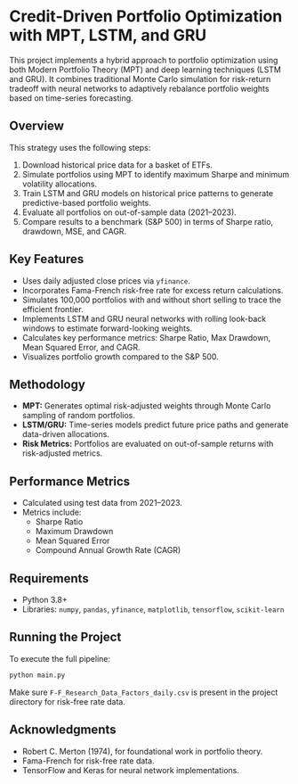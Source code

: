 
# Credit-Driven Portfolio Optimization with MPT, LSTM, and GRU

This project implements a hybrid approach to portfolio optimization using both Modern Portfolio Theory (MPT) and deep learning techniques (LSTM and GRU). It combines traditional Monte Carlo simulation for risk-return tradeoff with neural networks to adaptively rebalance portfolio weights based on time-series forecasting.

## Overview

This strategy uses the following steps:
1. Download historical price data for a basket of ETFs.
2. Simulate portfolios using MPT to identify maximum Sharpe and minimum volatility allocations.
3. Train LSTM and GRU models on historical price patterns to generate predictive-based portfolio weights.
4. Evaluate all portfolios on out-of-sample data (2021–2023).
5. Compare results to a benchmark (S&P 500) in terms of Sharpe ratio, drawdown, MSE, and CAGR.

## Key Features

- Uses daily adjusted close prices via `yfinance`.
- Incorporates Fama-French risk-free rate for excess return calculations.
- Simulates 100,000 portfolios with and without short selling to trace the efficient frontier.
- Implements LSTM and GRU neural networks with rolling look-back windows to estimate forward-looking weights.
- Calculates key performance metrics: Sharpe Ratio, Max Drawdown, Mean Squared Error, and CAGR.
- Visualizes portfolio growth compared to the S&P 500.

## Methodology

- **MPT:** Generates optimal risk-adjusted weights through Monte Carlo sampling of random portfolios.
- **LSTM/GRU:** Time-series models predict future price paths and generate data-driven allocations.
- **Risk Metrics:** Portfolios are evaluated on out-of-sample returns with risk-adjusted metrics.

## Performance Metrics

- Calculated using test data from 2021–2023.
- Metrics include:
  - Sharpe Ratio
  - Maximum Drawdown
  - Mean Squared Error
  - Compound Annual Growth Rate (CAGR)

## Requirements

- Python 3.8+
- Libraries: `numpy`, `pandas`, `yfinance`, `matplotlib`, `tensorflow`, `scikit-learn`

## Running the Project

To execute the full pipeline:

```bash
python main.py
```

Make sure `F-F_Research_Data_Factors_daily.csv` is present in the project directory for risk-free rate data.

## Acknowledgments

- Robert C. Merton (1974), for foundational work in portfolio theory.
- Fama-French for risk-free rate data.
- TensorFlow and Keras for neural network implementations.
